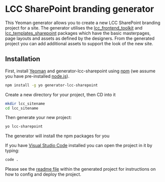 # LCC SharePoint branding generator
This Yeoman generator allows you to create a new LCC SharePoint branding project for a site. The generator utilises the [lcc_frontend_toolkit](https://github.com/lccgov/lcc_frontend_toolkit) and [lcc_templates_sharepoint](https://github.com/lccgov/lcc_templates_sharepoint) packages which have the basic masterpages, page layouts and assets as defined by the designers. From the generated project you can add additional assets to support the look of the new site.

## Installation

First, install [Yeoman](http://yeoman.io) and generator-lcc-sharepoint using [npm](https://www.npmjs.com/) (we assume you have pre-installed [node.js](https://nodejs.org/)).

```bash
npm install -g yo generator-lcc-sharepoint
```

Create a new directory for your project, then CD into it

```bash
mkdir lcc_sitename
cd lcc_sitename
```

Then generate your new project:

```bash
yo lcc-sharepoint
```

The generator will install the npm packages for you

If you have [Visual Studio Code](ttps://code.visualstudio.com/) installed you can open the project in it by typing:

```bash
code .
```

Please see the [readme file](https://github.com/lccgov/generator-lcc_sharepoint/blob/master/generators/app/templates/readme.md) within the generated project for instructions on how to config and deploy the project.
